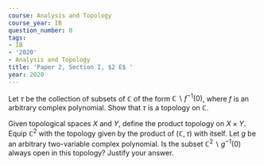 ```yaml
---
course: Analysis and Topology
course_year: IB
question_number: 0
tags:
- IB
- '2020'
- Analysis and Topology
title: 'Paper 2, Section I, $2 E$ '
year: 2020
---
```




Let $\tau$ be the collection of subsets of $\mathbb{C}$ of the form $\mathbb{C} \backslash f^{-1}(0)$, where $f$ is an arbitrary complex polynomial. Show that $\tau$ is a topology on $\mathbb{C}$.

Given topological spaces $X$ and $Y$, define the product topology on $X \times Y$. Equip $\mathbb{C}^{2}$ with the topology given by the product of $(\mathbb{C}, \tau)$ with itself. Let $g$ be an arbitrary two-variable complex polynomial. Is the subset $\mathbb{C}^{2} \backslash g^{-1}(0)$ always open in this topology? Justify your answer.